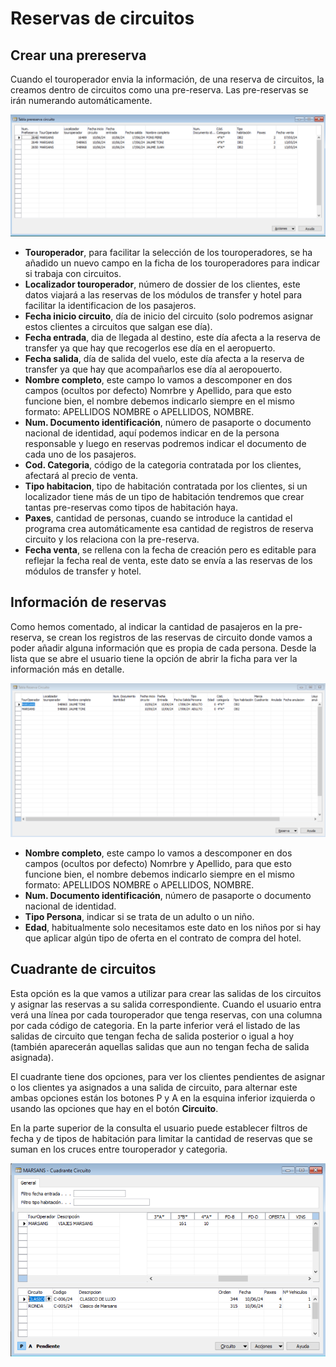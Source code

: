 # Reservas de circuitos

## Crear una prereserva

Cuando el touroperador envia la información, de una reserva de circuitos, la creamos dentro de circuitos como una pre-reserva. Las pre-reservas se irán numerando automáticamente.

![alt text](.\images\ListaPrereservas.png)

- **Touroperador**, para facilitar la selección de los touroperadores, se ha añadido un nuevo campo en la ficha de los touroperadores para indicar si trabaja con circuitos.
- **Localizador touroperador**, número de dossier de los clientes, este datos viajará a las reservas de los módulos de transfer y hotel para facilitar la identificacion de los pasajeros.
- **Fecha inicio circuito**, día de inicio del circuito (solo podremos asignar estos clientes a circuitos que salgan ese día).
- **Fecha entrada**, dia de llegada al destino, este día afecta a la reserva de transfer ya que hay que recogerlos ese día en el aeropuerto.
- **Fecha salida**, día de salida del vuelo, este día afecta a la reserva de transfer ya que hay que acompañarlos ese día al aeropouerto.
- **Nombre completo**, este campo lo vamos a descomponer en dos campos (ocultos por defecto) Nomrbre y Apellido, para que esto funcione bien, el nombre debemos indicarlo siempre en el mismo formato: APELLIDOS NOMBRE o APELLIDOS, NOMBRE.
- **Num. Documento identificación**, número de pasaporte o documento nacional de identidad, aquí podemos indicar en de la persona responsable y luego en reservas podremos indicar el documento de cada uno de los pasajeros.
- **Cod. Categoria**, código de la categoria contratada por los clientes, afectará al precio de venta.
- **Tipo habitacion**, tipo de habitación contratada por los clientes, si un localizador tiene más de un tipo de habitación tendremos que crear tantas pre-reservas como tipos de habitación haya.
- **Paxes**, cantidad de personas, cuando se introduce la cantidad el programa crea automáticamente esa cantidad de registros de reserva circuito y los relaciona con la pre-reserva.
- **Fecha venta**, se rellena con la fecha de creación pero es editable para reflejar la fecha real de venta, este dato se envía a las reservas de los módulos de transfer y hotel.

## Información de reservas

Como hemos comentado, al indicar la cantidad de pasajeros en la pre-reserva, se crean los registros de las reservas de circuito donde vamos a poder añadir alguna información que es propia de cada persona. Desde la lista que se abre el usuario tiene la opción de abrir la ficha para ver la información más en detalle.

![alt text](.\images\ListaReservas.png)

- **Nombre completo**, este campo lo vamos a descomponer en dos campos (ocultos por defecto) Nomrbre y Apellido, para que esto funcione bien, el nombre debemos indicarlo siempre en el mismo formato: APELLIDOS NOMBRE o APELLIDOS, NOMBRE.
- **Num. Documento identificación**, número de pasaporte o documento nacional de identidad.
- **Tipo Persona**, indicar si se trata de un adulto o un niño. 
- **Edad**, habitualmente solo necesitamos este dato en los niños por si hay que aplicar algún tipo de oferta en el contrato de compra del hotel.

## Cuadrante de circuitos

Esta opción es la que vamos a utilizar para crear las salidas de los circuitos y asignar las reservas a su salida correspondiente. Cuando el usuario entra verá una línea por cada touroperador que tenga reservas, con una columna por cada código de categoria. En la parte inferior verá el listado de las salidas de circuito que tengan fecha de salida posterior o igual a hoy (también aparecerán aquellas salidas que aun no tengan fecha de salida asignada). 

El cuadrante tiene dos opciones, para ver los clientes pendientes de asignar o los clientes ya asignados a una salida de circuito, para alternar este ambas opciones están los botones P y A en la esquina inferior izquierda o usando las opciones que hay en el botón **Circuito**.

En la parte superior de la consulta el usuario puede establecer filtros de fecha y de tipos de habitación para limitar la cantidad de reservas que se suman en los cruces entre touroperador y categoria.

![alt text](.\images\CuadranteCircuitos.png)

